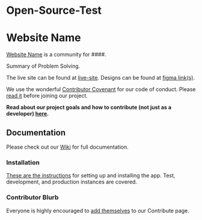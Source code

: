 # Open-Source-Test

# Website Name ####

[Website Name](https://###/) is a community for ####.

Summary of Problem Solving.

The live site can be found at [live-site](https://www.####/). Designs can be found at [figma link(s)](link_to_figma).

We use the wonderful [Contributor Covenant](http://contributor-covenant.org) for
our code of conduct. Please
[read it](https://github.com/daaimah123/Open-Source-Test/blob/main/CODE_OF_CONDUCT.md)
before joining our project.

**Read about our project goals and how to contribute (not just as a developer) [here]([https://github.com/daaimah123/Open-Source-Test/blob/main/CONTRIBUTING.md).**

## Documentation

Please check out our [Wiki](https://github.com/daaimah123/Open-Source-Test/wiki) for full documentation.

### Installation

[These are the instructions](https://github.com/daaimah123/Open-Source-Test/wiki/Installation) for setting up and installing the app. Test, development, and production instances are covered.

### Contributor Blurb

Everyone is highly encouraged to [add themselves](https://github.com/daaimah123/Open-Source-Test/wiki/Contributor-Blurb) to our Contribute page.
